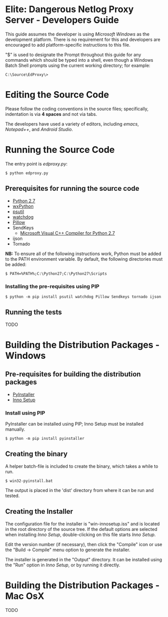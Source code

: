 # Elite: Dangerous Netlog Proxy Server - Developers Guide #

This guide assumes the developer is using _Microsoft Windows_ as the
development platform. There is no requirement for this and developers are
encouraged to add platform-specific instructions to this file.

"$" is used to designate the Prompt throughout this guide for any 
commands which should be typed into a shell, even though a Windows
Batch Shell prompts using the current working directory; for example:
```
C:\Source\EdProxy\>
```

# Editing the Source Code #

Please follow the coding conventions in the source files; specifically,
indentation is via **4 spaces** and not via tabs.

The developers have used a variety of editors, including _emacs_, _Notepad++_,
and _Android Studio_.

# Running the Source Code #

The entry point is _edproxy.py_:

```
$ python edproxy.py
```

## Prerequisites for running the source code ##
* [Python 2.7](https://www.python.org/download/releases/2.7/)
* [wxPython](http://www.wxpython.org/download.php)
* [psutil](https://github.com/giampaolo/psutil)
* [watchdog](http://pythonhosted.org/watchdog/)
* [Pillow](https://python-pillow.github.io/)
* SendKeys
    + [Microsoft Visual C++ Compiler for Python 2.7](https://www.microsoft.com/en-us/download/details.aspx?id=44266)
* ijson
* Tornado

**NB:** To ensure all of the following instructions work, Python must be added
to the PATH environment variable. By default, the following directories must
be added:

```
$ PATH=%PATH%;C:\Python27;C:\Python27\Scripts
```

### Installing the pre-requisites using PIP ###

```
$ python -m pip install psutil watchdog Pillow Sendkeys tornado ijson
```

## Running the tests ##

TODO

# Building the Distribution Packages - Windows #

## Pre-requisites for building the distribution packages ##

* [PyInstaller](http://www.pyinstaller.org/)
* [Inno Setup](http://www.jrsoftware.org/isinfo.php)

### Install using PIP ###

PyInstaller can be installed using PIP; Inno Setup must be installed manually.

```
$ python -m pip install pyinstaller
```

## Creating the binary ##

A helper batch-file is included to create the binary, which takes a while to run.

```
$ win32-pyinstall.bat
```

The output is placed in the 'dist' directory from where it can be run and tested.

## Creating the Installer ##

The configuration file for the installer is "win-innosetup.iss" and is located
in the root directory of the source tree. If the default options are selected
when installing _Inno Setup_, double-clicking on this file starts _Inno Setup_.

Edit the version number (if necessary), then click the "Compile" icon or
use the "Build -> Compile" menu option to generate the installer.

The installer is generated in the "Output" directory. It can be installed
using the "Run" option in _Inno Setup_, or by running it directly.


# Building the Distribution Packages - Mac OsX #

TODO
